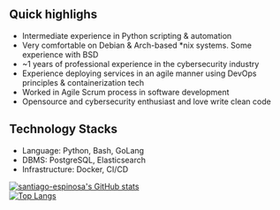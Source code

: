 ## Quick highlighs

- Intermediate experience in Python scripting & automation
- Very comfortable on Debian & Arch-based \*nix systems. Some experience with BSD
- ~1 years of professional experience in the cybersecurity industry
- Experience deploying services in an agile manner using DevOps principles & containerization tech
- Worked in Agile Scrum process in software development
- Opensource and cybersecurity enthusiast and love write clean code

## Technology Stacks

- Language: Python, Bash, GoLang
- DBMS: PostgreSQL, Elasticsearch
- Infrastructure: Docker, CI/CD


[![santiago-espinosa's GitHub stats](https://github-readme-stats.vercel.app/api?username=santiago-espinosa&show_icons=true&theme=radical)](https://github.com/santiago-espinosa?tab=repositories)\
[![Top Langs](https://github-readme-stats.vercel.app/api/top-langs/?username=santiago-espinosa&theme=radical)](https://github.com/santiago-espinosa?tab=repositories)

